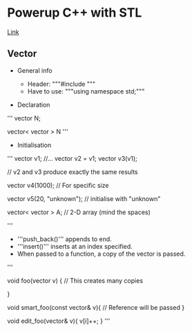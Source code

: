 # Powerup C++ with STL

[Link](https://www.scribd.com/document/301689406/Power-up-C-with-the-Standard-Template-Library-Part-1-topcoder)

## Vector

- General info

    - Header: """#include <vector>"""
    - Have to use: """using namespace std;"""

- Declaration

'''
vector<int> N;

vector< vector<int> > N
'''

- Initialisation

'''
vector<int> v1;
//...
vector<int> v2 = v1;
vector<int> v3(v1);

// v2 and v3 produce exactly the same results

vector<int> v4(1000); // For specific size

vector<string> v5(20, "unknown"); // initialise with "unknown"

vector< vector<int> > A; // 2-D array (mind the spaces)

'''

- '''push\_back()''' appends to end. 
- '''insert()''' inserts at an index specified.
- When passed to a function, a copy of the vector is passed.

'''

void foo(vector<int> v) {
	// This creates many copies

}

void smart\_foo(const vector<int>& v){
	// Reference will be passed
}

void edit\_foo(vector<int>& v){
	v[i]++;
}
'''


